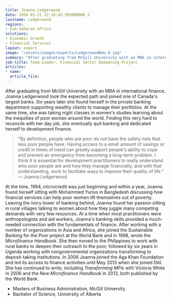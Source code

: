 ```yaml
---
title: Joanna Ledgerwood
date: 2016-01-21 22:18:43.395000000 Z
lastname: Ledgerwood
regions:
- Sub-Saharan Africa
solutions:
- Economic Growth
- Financial Services
layout: expert
image: "/assets/images/experts/LedgerwoodNew_0.jpg"
summary: "After graduating from McGill University with an MBA in international finance, Joanna Ledgerwood took the expected path and joined one of Canada's largest banks. "
job-title: Team Leader, Financial Sector Deepening Project
articles:
- name:
  article_file:
---
```

After graduating from McGill University with an MBA in international finance, Joanna Ledgerwood took the expected path and joined one of Canada's largest banks. Six years later she found herself in the private banking department supporting wealthy clients to manage their portfolios. At the same time, she was taking night classes in women's studies learning about the inequities of poor women around the world. Finding this very hard to reconcile with her day job, she eventually quit banking and dedicated herself to development finance.

> "By definition, people who are poor do not have the safety nets that less poor people have. Having access to a small amount of savings or credit in times of need can greatly support people's ability to cope and prevent an emergency from becoming a long-term problem. I think it is essential for development practitioners to really understand who poor people are and how they manage financially, and with that understanding, work to facilitate ways to improve their quality of life." — Joanna Ledgerwood

At the time, 1994, microcredit was just beginning and within a year, Joanna found herself sitting with Mohammed Yunus in Bangladesh discussing how financial services can help poor women lift themselves out of poverty. Leaving the ivory tower of banking behind, Joanna found her passion sitting in rural villages talking to women about how they juggle many competing demands with very few resources. At a time when most practitioners were anthropologists and aid workers, Joanna's banking skills provided a much-needed connection with the fundamentals of finance. After working with a number of organizations in Asia and Africa, she joined the Sustainable Banking for the Poor project at the World Bank and in 1998, wrote the _Microfinance Handbook_. She then moved to the Philippines to work with rural banks to deepen their outreach to the poor, followed by six years in Uganda working with nongovernmental organizations transforming to deposit-taking institutions. In 2006 Joanna joined the Aga Khan Foundation and led its access to finance activities until May 2013 when she joined DAI. She has continued to write, including _Transforming MFIs_ with Victoria White in 2006 and the _New Microfinance Handbook_ in 2013, both published by the World Bank.

* Masters of Business Administration, McGill University
* Bachelor of Science, University of Alberta
